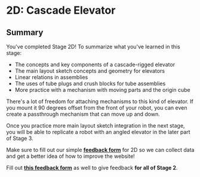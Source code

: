 # 2D: Cascade Elevator

## Summary

You've completed Stage 2D! To summarize what you've learned in this stage:

- The concepts and key components of a cascade-rigged elevator
- The main layout sketch concepts and geometry for elevators
- Linear relations in assemblies
- The uses of tube plugs and crush blocks for tube assemblies
- More practice with a mechanism with moving parts and the origin cube

There's a lot of freedom for attaching mechanisms to this kind of elevator. If you mount it 90 degrees offset from the front of your robot, you can even create a passthrough mechanism that can move up and down. 

Once you practice more main layout sketch integration in the next stage, you will be able to replicate a robot with an angled elevator in the later part of Stage 3.

Make sure to fill out our simple [**feedback form**](https://forms.gle/qykF1UoxiymAEGWc8) for 2D so we can collect data and get a better idea of how to improve the website!

Fill out [**this feedback form**](https://forms.gle/2qrg6EBsge6V1WYf8) as well to give feedback **for all of Stage 2**.

<br>